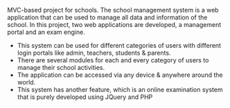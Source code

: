 MVC-based project for schools. The school management system is a web application that can be used to manage all data and information of the school. In this project, two web applications are developed, a management portal and an exam engine.

* This system can be used for different categories of users with different login portals like admin, teachers, students & parents.
* There are several modules for each and every category of users to manage their school activities.
* The application can be accessed via any device & anywhere around the world.
* This system has another feature, which is an online examination system that is purely developed using JQuery and PHP

